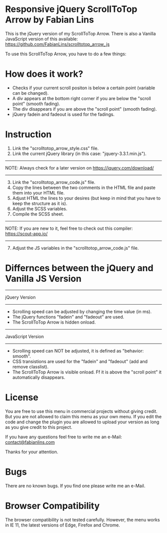 # Responsive jQuery ScrollToTop Arrow by Fabian Lins
This is the jQuery version of my ScrollToTop Arrow. There is also a Vanilla JavaScript version of this available:
https://github.com/FabianLins/scrolltotop_arrow_js

To use this ScrollToTop Arrow, you have to do a few things:

# How does it work?
- Checks if your current scroll positon is below a certain point (variable can be changed).
- A div appears at the bottom right corner if you are below the "scroll point" (smooth fading).
- The div disappears if you are above the "scroll point" (smooth fading).
- jQuery fadein and fadeout is used for the fadings.

# Instruction
1. Link the "scrolltotop_arrow_style.css" file.
2. Link the current jQuery library (in this case: "jquery-3.3.1.min.js").
______________
  NOTE: Always check for a later version on https://jquery.com/download/
______________
3. Link the "scrolltotop_arrow_code.js" file.
4. Copy the lines between the two comments in the HTML file and paste them into your HTML file.
5. Adjust HTML the lines to your desires (but keep in mind that you have to keep the structure as it is).
6. Adjust the SCSS variables.
7. Compile the SCSS sheet.
______________
  NOTE: If you are new to it, feel free to check out this compiler: https://scout-app.io/
______________
7. Adjust the JS variables in the "scrolltotop_arrow_code.js" file.

# Differnces between the jQuery and Vanilla JS Version
______________
  jQuery Version
______________
- Scrolling speed can be adjusted by changing the time value (in ms).
- The jQuery functions "fadein" and "fadeout" are used.
- The ScrollToTop Arrow is hidden onload.

______________
  JavaScript Version
______________
- Scrolling speed can NOT be adjusted, it is defined as "behavior:  smooth".
- CSS transistions are used for the "fadein" and "fadeout" (add and remove classlist).
- The ScrollToTop Arrow is visible onload. Ff it is above the "scroll point" it automatically disappears.

# License
You are free to use this menu in commercial projects without giving credit.
But you are not allowed to claim this menu as your own menu.
If you edit the code and change the plugin you are allowed to upload your version as long as you give credit to this project.

If you have any questions feel free to write me an e-Mail:
contact@fabianlins.com

Thanks for your attention.

# Bugs
There are no known bugs. If you find one please write me an e-Mail.

# Browser Compatibility
The browser compatibility is not tested carefully. However, the menu works in IE 11, the latest versions of Edge, Firefox and Chrome.
